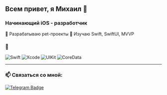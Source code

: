 ## Всем привет, я Михаил 👋

### Начинающий iOS - разработчик

🔹 Разрабатываю pet-проекты
🔹 Изучаю Swift, SwiftUI, MVVP  


### 🧰 

![Swift](https://img.shields.io/badge/Swift-F54A2A?style=for-the-badge&logo=swift&logoColor=white)
![Xcode](https://img.shields.io/badge/Xcode-1575F9?style=for-the-badge&logo=xcode&logoColor=white)
![UIKit](https://img.shields.io/badge/UIKit-2396F3?style=for-the-badge)
![CoreData](https://img.shields.io/badge/CoreData-7E57C2?style=for-the-badge)

---

### 📫 Связаться со мной: 

[![Telegram Badge](https://telegram-badge.vercel.app/api/telegram-badge?id=@MikeWolf)](https://t.me/MikeWolf)

